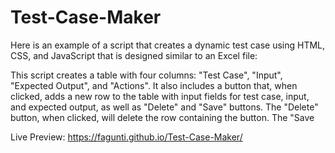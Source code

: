 # Test-Case-Maker

Here is an example of a script that creates a dynamic test case using HTML, CSS, and JavaScript that is designed similar to an Excel file:

This script creates a table with four columns: "Test Case", "Input", "Expected Output", and "Actions". It also includes a button that, when clicked, adds a new row to the table with input fields for test case, input, and expected output, as well as "Delete" and "Save" buttons. The "Delete" button, when clicked, will delete the row containing the button. The "Save

Live Preview: https://fagunti.github.io/Test-Case-Maker/

